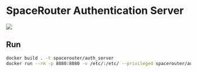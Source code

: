 # SpaceRouter Authentication Server

[![](https://goreportcard.com//badge/github.com/SpaceRouter/authentication_server)](https://goreportcard.com/report/github.com/SpaceRouter/authentication_server)

## Run
```bash
docker build . -t spacerouter/auth_server
docker run --rm -p 8080:8080 -v /etc/:/etc/ --privileged spacerouter/auth_server
```